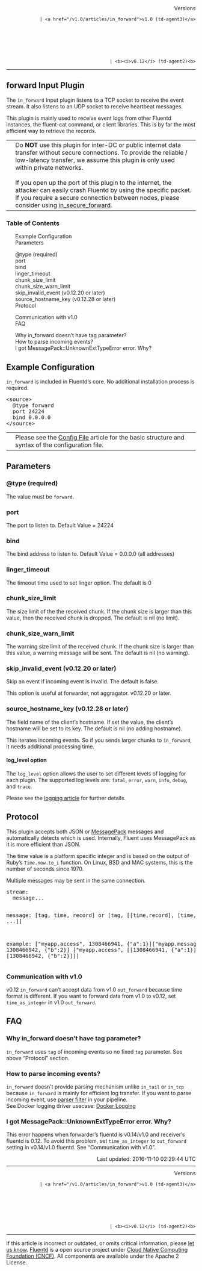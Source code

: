 <article>
<div style="text-align:right">
<div style="text-align:right">
Versions 
  
    
    | <a href="/v1.0/articles/in_forward">v1.0 (td-agent3)</a>
    
  

  

  
    
    | <b><i>v0.12</i> (td-agent2)<b>
</b></b>
</div>
</div>
<hr size="1" style="margin-top: 10px; margin-bottom: 10px; color: rgba(0, 0, 0, .15);"/>
<hgroup>
<h1>forward Input Plugin</h1>
</hgroup>
<p>The <code>in_forward</code> Input plugin listens to a TCP socket to receive the event stream. It also listens to an UDP socket to receive heartbeat messages.</p>
<p>This plugin is mainly used to receive event logs from other Fluentd instances, the fluent-cat command, or client libraries. This is by far the most efficient way to retrieve the records.</p>
<table class="note">
<td class="icon"></td>
<td class="content">Do <b>NOT</b> use this plugin for inter-DC or public internet data transfer without secure connections. To provide the reliable / low-latency transfer, we assume this plugin is only used within private networks. <br/><br/>If you open up the port of this plugin to the internet, the attacker can easily crash Fluentd by using the specific packet. If you require a secure connection between nodes, please consider using <a href="in_secure_forward">in_secure_forward</a>.</td>
</table>
<a name="example-configuration"></a>
<section id="table-of-contents"><h3>Table of Contents</h3>
<ul id="toc">
<li class="toc-item"><a href="#example-configuration">Example Configuration</a></li>
<li class="toc-item"><a href="#parameters">Parameters</a></li>
<ul class="sub-toc">
<li class="sub-toc-item"><a href="#@type-(required)">@type (required)</a></li>
<li class="sub-toc-item"><a href="#port">port</a></li>
<li class="sub-toc-item"><a href="#bind">bind</a></li>
<li class="sub-toc-item"><a href="#linger_timeout">linger_timeout</a></li>
<li class="sub-toc-item"><a href="#chunk_size_limit">chunk_size_limit</a></li>
<li class="sub-toc-item"><a href="#chunk_size_warn_limit">chunk_size_warn_limit</a></li>
<li class="sub-toc-item"><a href="#skip_invalid_event-(v0.12.20-or-later)">skip_invalid_event (v0.12.20 or later)</a></li>
<li class="sub-toc-item"><a href="#source_hostname_key-(v0.12.28-or-later)">source_hostname_key (v0.12.28 or later)</a></li>
</ul>
<li class="toc-item"><a href="#protocol">Protocol</a></li>
<ul class="sub-toc">
<li class="sub-toc-item"><a href="#communication-with-v1.0">Communication with v1.0</a></li>
</ul>
<li class="toc-item"><a href="#faq">FAQ</a></li>
<ul class="sub-toc">
<li class="sub-toc-item"><a href="#why-in_forward-doesn%E2%80%99t-have-tag-parameter?">Why in_forward doesn’t have tag parameter?</a></li>
<li class="sub-toc-item"><a href="#how-to-parse-incoming-events?">How to parse incoming events?</a></li>
<li class="sub-toc-item"><a href="#i-got-messagepack::unknownexttypeerror-error.-why?">I got MessagePack::UnknownExtTypeError error. Why?</a></li>
</ul>
</ul>
</section>
<h2>Example Configuration</h2>
<p><code>in_forward</code> is included in Fluentd’s core. No additional installation process is required.</p>
<pre class="CodeRay">&lt;source&gt;
  @type forward
  port 24224
  bind 0.0.0.0
&lt;/source&gt;
</pre>
<table class="note">
<td class="icon"></td>
<td class="content">Please see the <a href="config-file">Config File</a> article for the basic structure and syntax of the configuration file.</td>
</table>
<a name="parameters"></a><h2>Parameters</h2>
<a name="@type-(required)"></a><h3>@type (required)</h3>
<p>The value must be <code>forward</code>.</p>
<a name="port"></a><h3>port</h3>
<p>The port to listen to. Default Value = 24224</p>
<a name="bind"></a><h3>bind</h3>
<p>The bind address to listen to. Default Value = 0.0.0.0 (all addresses)</p>
<a name="linger_timeout"></a><h3>linger_timeout</h3>
<p>The timeout time used to set linger option. The default is 0</p>
<a name="chunk_size_limit"></a><h3>chunk_size_limit</h3>
<p>The size limit of the the received chunk. If the chunk size is larger than this value, then the received chunk is dropped. The default is nil (no limit).</p>
<a name="chunk_size_warn_limit"></a><h3>chunk_size_warn_limit</h3>
<p>The warning size limit of the received chunk. If the chunk size is larger than this value, a warning message will be sent. The default is nil (no warning).</p>
<a name="skip_invalid_event-(v0.12.20-or-later)"></a><h3>skip_invalid_event (v0.12.20 or later)</h3>
<p>Skip an event if incoming event is invalid. The default is false.</p>
<p>This option is useful at forwarder, not aggragator. v0.12.20 or later.</p>
<a name="source_hostname_key-(v0.12.28-or-later)"></a><h3>source_hostname_key (v0.12.28 or later)</h3>
<p>The field name of the client’s hostname. If set the value, the client’s hostname will be set to its key. The default is nil (no adding hostname).</p>
<p>This iterates incoming events. So if you sends larger chunks to <code>in_forward</code>, it needs additional processing time.</p>
<h4>log_level option</h4>
<p>The <code>log_level</code> option allows the user to set different levels of logging for each plugin. The supported log levels are: <code>fatal</code>, <code>error</code>, <code>warn</code>, <code>info</code>, <code>debug</code>, and <code>trace</code>.</p>
<p>Please see the <a href="logging">logging article</a> for further details.</p>
<a name="protocol"></a><h2>Protocol</h2>
<p>This plugin accepts both JSON or <a href="http://msgpack.org/">MessagePack</a> messages and automatically detects which is used.  Internally, Fluent uses MessagePack as it is more efficient than JSON.</p>
<p>The time value is a platform specific integer and is based on the output of Ruby’s <code>Time.now.to_i</code> function.  On Linux, BSD and MAC systems, this is the number of seconds since 1970.</p>
<p>Multiple messages may be sent in the same connection.</p>
<pre class="CodeRay">stream:
  message...

message:
  [tag, time, record]
  or
  [tag, [[time,record], [time,record], ...]]

example:
  ["myapp.access", 1308466941, {"a":1}]["myapp.messages", 1308466942, {"b":2}]
  ["myapp.access", [[1308466941, {"a":1}], [1308466942, {"b":2}]]]
</pre>
<a name="communication-with-v1.0"></a><h3>Communication with v1.0</h3>
<p>v0.12 <code>in_forward</code> can’t accept data from v1.0 <code>out_forward</code> because time format is different.
If you want to forward data from v1.0 to v0.12, set <code>time_as_integer</code> in v1.0 <code>out_forward</code>.</p>
<a name="faq"></a><h2>FAQ</h2>
<a name="why-in_forward-doesn%E2%80%99t-have-tag-parameter?"></a><h3>Why in_forward doesn’t have tag parameter?</h3>
<p><code>in_forward</code> uses <code>tag</code> of incoming events so no fixed <code>tag</code> parameter. See above “Protocol” section.</p>
<a name="how-to-parse-incoming-events?"></a><h3>How to parse incoming events?</h3>
<p><code>in_forward</code> doesn’t provide parsing mechanism unlike <code>in_tail</code> or <code>in_tcp</code> because <code>in_forward</code> is mainly for efficient log transfer. If you want to parse incoming event, use <a href="https://github.com/tagomoris/fluent-plugin-parser">parser filter</a> in your pipeline.<br/>
See Docker logging driver usecase: <a href="http://www.fluentd.org/guides/recipes/docker-logging">Docker Logging</a></p>
<a name="i-got-messagepack::unknownexttypeerror-error.-why?"></a><h3>I got MessagePack::UnknownExtTypeError error. Why?</h3>
<p>This error happens when forwarder’s fluentd is v0.14/v1.0 and receiver’s fluentd is 0.12.
To avoid this problem, set <code>time_as_integer</code> to <code>out_forward</code> setting in v0.14/v1.0 fluentd.
See “Communication with v1.0”.</p>
<div style="text-align:right">
  Last updated: 2016-11-10 02:29:44 UTC
  </div>
<hr size="1" style="margin-top: 10px; margin-bottom: 10px; color: rgba(0, 0, 0, .15);"/>
<div style="text-align:right">
Versions 
  
    
    | <a href="/v1.0/articles/in_forward">v1.0 (td-agent3)</a>
    
  

  

  
    
    | <b><i>v0.12</i> (td-agent2)<b>
</b></b>
</div>
<hr size="1" style="margin-top: 10px; margin-bottom: 10px; color: rgba(0, 0, 0, .15);"/>
<p>
    If this article is incorrect or outdated, or omits critical information, please <a href="https://github.com/fluent/fluentd-docs/issues?state=open">let us know</a>. <a href="http://www.fluentd.org/">Fluentd</a> is a  open source project under <a href="https://cncf.io/">Cloud Native Computing Foundation (CNCF)</a>. All components are available under the Apache 2 License.
  </p>
</article>